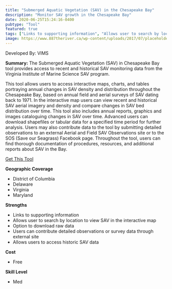 ```yaml
---
title: "Submerged Aquatic Vegetation (SAV) in the Chesapeake Bay"
description: "Monitor SAV growth in the Chesapeake Bay"
date: 2020-06-25T15:24:16-0400
pubtype: "Tool"
featured: true
tags: ["Links to supporting information", "Allows user to search by location to view SAV in the interactive map", "Option to download raw data", "Users can contribute detailed observations or survey data through external site", "Allows users to access historic SAV data"]
image: https://www.887theriver.ca/wp-content/uploads/2017/07/placeholder.jpg
---
```

Developed By: VIMS

**Summary:** The Submerged Aquatic Vegetation (SAV) in Chesapeake Bay tool provides access to recent and historical SAV monitoring data from the Virginia Institute of Marine Science SAV program. 

This tool allows users to access interactive maps, charts, and tables portraying annual changes in SAV density and distribution throughout the Chesapeake Bay, based on annual field and aerial surveys of SAV dating back to 1971. In the interactive map users can view recent and historical SAV aerial imagery and density and compare changes in SAV bed distribution over time. This tool also includes annual reports, graphics and images cataloguing changes in SAV over time. Advanced users can download shapefiles or tabular data for a specified time period for further analysis. Users may also contribute data to the tool by submitting detailed observations to an external Aerial and Field SAV Observations site or to the SOS (Save our Seagrass) Facebook page. Throughout the tool, users can find thorough documentation of procedures, resources, and additional reports about SAV in the Bay.

<a href="http://web.vims.edu/bio/sav/index.html" target="_blank">Get This Tool</a>

__**Geographic Coverage**__
-  District of Columbia
-  Delaware
-  Virginia
-  Maryland

__**Strengths**__
-  Links to supporting information
-  Allows user to search by location to view SAV in the interactive map
-   Option to download raw data
-  Users can contribute detailed observations or survey data through external site
-  Allows users to access historic SAV data

__**Cost**__
- Free

__**Skill Level**__
- Med
